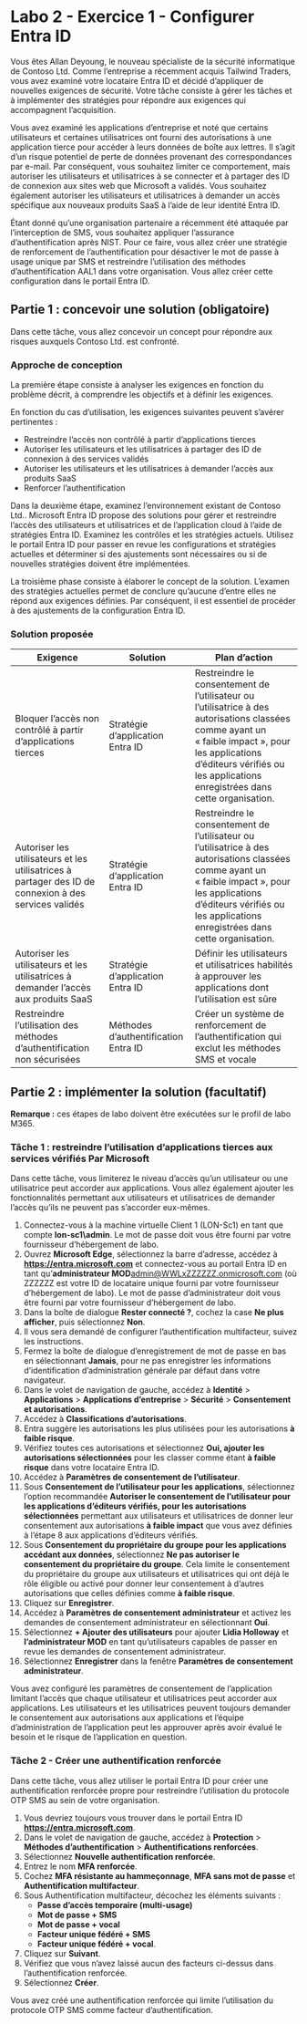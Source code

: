 # Labo 2 - Exercice 1 - Configurer Entra ID

Vous êtes Allan Deyoung, le nouveau spécialiste de la sécurité informatique de Contoso Ltd. Comme l’entreprise a récemment acquis Tailwind Traders, vous avez examiné votre locataire Entra ID et décidé d’appliquer de nouvelles exigences de sécurité. Votre tâche consiste à gérer les tâches et à implémenter des stratégies pour répondre aux exigences qui accompagnent l’acquisition. 

Vous avez examiné les applications d’entreprise et noté que certains utilisateurs et certaines utilisatrices ont fourni des autorisations à une application tierce pour accéder à leurs données de boîte aux lettres. Il s’agit d’un risque potentiel de perte de données provenant des correspondances par e-mail. Par conséquent, vous souhaitez limiter ce comportement, mais autoriser les utilisateurs et utilisatrices à se connecter et à partager des ID de connexion aux sites web que Microsoft a validés. Vous souhaitez également autoriser les utilisateurs et utilisatrices à demander un accès spécifique aux nouveaux produits SaaS à l’aide de leur identité Entra ID. 

Étant donné qu’une organisation partenaire a récemment été attaquée par l’interception de SMS, vous souhaitez appliquer l’assurance d’authentification après NIST. Pour ce faire, vous allez créer une stratégie de renforcement de l’authentification pour désactiver le mot de passe à usage unique par SMS et restreindre l’utilisation des méthodes d’authentification AAL1 dans votre organisation. Vous allez créer cette configuration dans le portail Entra ID.

## Partie 1 : concevoir une solution (obligatoire)

Dans cette tâche, vous allez concevoir un concept pour répondre aux risques auxquels Contoso Ltd. est confronté.

### Approche de conception

La première étape consiste à analyser les exigences en fonction du problème décrit, à comprendre les objectifs et à définir les exigences.

En fonction du cas d’utilisation, les exigences suivantes peuvent s’avérer pertinentes :

- Restreindre l’accès non contrôlé à partir d’applications tierces
- Autoriser les utilisateurs et les utilisatrices à partager des ID de connexion à des services validés
- Autoriser les utilisateurs et les utilisatrices à demander l’accès aux produits SaaS
- Renforcer l’authentification

Dans la deuxième étape, examinez l’environnement existant de Contoso Ltd.. Microsoft Entra ID propose des solutions pour gérer et restreindre l’accès des utilisateurs et utilisatrices et de l’application cloud à l’aide de stratégies Entra ID. Examinez les contrôles et les stratégies actuels. Utilisez le portail Entra ID pour passer en revue les configurations et stratégies actuelles et déterminer si des ajustements sont nécessaires ou si de nouvelles stratégies doivent être implémentées.

La troisième phase consiste à élaborer le concept de la solution. L’examen des stratégies actuelles permet de conclure qu’aucune d’entre elles ne répond aux exigences définies. Par conséquent, il est essentiel de procéder à des ajustements de la configuration Entra ID. 

### Solution proposée

|Exigence|Solution|Plan d’action|
|----|----|----|
|Bloquer l’accès non contrôlé à partir d’applications tierces|Stratégie d’application Entra ID|Restreindre le consentement de l’utilisateur ou l’utilisatrice à des autorisations classées comme ayant un « faible impact », pour les applications d’éditeurs vérifiés ou les applications enregistrées dans cette organisation.|
|Autoriser les utilisateurs et les utilisatrices à partager des ID de connexion à des services validés|Stratégie d’application Entra ID|Restreindre le consentement de l’utilisateur ou l’utilisatrice à des autorisations classées comme ayant un « faible impact », pour les applications d’éditeurs vérifiés ou les applications enregistrées dans cette organisation.|
|Autoriser les utilisateurs et les utilisatrices à demander l’accès aux produits SaaS|Stratégie d’application Entra ID|Définir les utilisateurs et utilisatrices habilités à approuver les applications dont l’utilisation est sûre|
|Restreindre l’utilisation des méthodes d’authentification non sécurisées|Méthodes d’authentification Entra ID|Créer un système de renforcement de l’authentification qui exclut les méthodes SMS et vocale|

## Partie 2 : implémenter la solution (facultatif)

**Remarque :** ces étapes de labo doivent être exécutées sur le profil de labo M365.

### Tâche 1 : restreindre l’utilisation d’applications tierces aux services vérifiés Par Microsoft

Dans cette tâche, vous limiterez le niveau d’accès qu’un utilisateur ou une utilisatrice peut accorder aux applications. Vous allez également ajouter les fonctionnalités permettant aux utilisateurs et utilisatrices de demander l’accès qu’ils ne peuvent pas s’accorder eux-mêmes. 

1. Connectez-vous à la machine virtuelle Client 1 (LON-Sc1) en tant que compte **lon-sc1\admin**. Le mot de passe doit vous être fourni par votre fournisseur d’hébergement de labo.
2. Ouvrez **Microsoft Edge**, sélectionnez la barre d’adresse, accédez à **https://entra.microsoft.com** et connectez-vous au portail Entra ID en tant qu’**administrateur MOD**admin@WWLxZZZZZZ.onmicrosoft.com (où ZZZZZZ est votre ID de locataire unique fourni par votre fournisseur d’hébergement de labo). Le mot de passe d’administrateur doit vous être fourni par votre fournisseur d’hébergement de labo.
3. Dans la boîte de dialogue **Rester connecté ?**, cochez la case **Ne plus afficher**, puis sélectionnez **Non**.
4. Il vous sera demandé de configurer l’authentification multifacteur, suivez les instructions.
5. Fermez la boîte de dialogue d’enregistrement de mot de passe en bas en sélectionnant **Jamais**, pour ne pas enregistrer les informations d’identification d’administration générale par défaut dans votre navigateur.
6. Dans le volet de navigation de gauche, accédez à **Identité** > **Applications** > **Applications d’entreprise** > **Sécurité** > **Consentement et autorisations**.
7. Accédez à **Classifications d’autorisations**.
8. Entra suggère les autorisations les plus utilisées pour les autorisations **à faible risque**.
9. Vérifiez toutes ces autorisations et sélectionnez **Oui, ajouter les autorisations sélectionnées** pour les classer comme étant **à faible risque** dans votre locataire Entra ID.
10. Accédez à **Paramètres de consentement de l’utilisateur**.
11. Sous **Consentement de l’utilisateur pour les applications**, sélectionnez l’option recommandée **Autoriser le consentement de l’utilisateur pour les applications d’éditeurs vérifiés, pour les autorisations sélectionnées** permettant aux utilisateurs et utilisatrices de donner leur consentement aux autorisations **à faible impact** que vous avez définies à l’étape 8 aux applications d’éditeurs vérifiés.
12. Sous **Consentement du propriétaire du groupe pour les applications accédant aux données**, sélectionnez **Ne pas autoriser le consentement du propriétaire du groupe**. Cela limite le consentement du propriétaire du groupe aux utilisateurs et utilisatrices qui ont déjà le rôle éligible ou activé pour donner leur consentement à d’autres autorisations que celles définies comme **à faible risque**.
13. Cliquez sur **Enregistrer**.
14. Accédez à **Paramètres de consentement administrateur** et activez les demandes de consentement administrateur en sélectionnant **Oui**.
15. Sélectionnez **+ Ajouter des utilisateurs** pour ajouter **Lidia Holloway** et **l’administrateur MOD** en tant qu’utilisateurs capables de passer en revue les demandes de consentement administrateur.
16. Sélectionnez **Enregistrer** dans la fenêtre **Paramètres de consentement administrateur**.

Vous avez configuré les paramètres de consentement de l’application limitant l’accès que chaque utilisateur et utilisatrices peut accorder aux applications. Les utilisateurs et les utilisatrices peuvent toujours demander le consentement aux autorisations aux applications et l’équipe d’administration de l’application peut les approuver après avoir évalué le besoin et le risque de l’application en question. 

### Tâche 2 - Créer une authentification renforcée

Dans cette tâche, vous allez utiliser le portail Entra ID pour créer une authentification renforcée propre pour restreindre l’utilisation du protocole OTP SMS au sein de votre organisation. 

1. Vous devriez toujours vous trouver dans le portail Entra ID **https://entra.microsoft.com**.
2. Dans le volet de navigation de gauche, accédez à **Protection** > **Méthodes d’authentification** > **Authentifications renforcées**.
3. Sélectionnez **Nouvelle authentification renforcée**.
4. Entrez le nom **MFA renforcée**.
5. Cochez **MFA résistante au hammeçonnage**, **MFA sans mot de passe** et **Authentification multifacteur**.
6. Sous Authentification multifacteur, décochez les éléments suivants :
   - **Passe d’accès temporaire (multi-usage)**
   - **Mot de passe + SMS**
   - **Mot de passe + vocal**
   - **Facteur unique fédéré + SMS**
   - **Facteur unique fédéré + vocal**.
7. Cliquez sur **Suivant**.
8. Vérifiez que vous n’avez laissé aucun des facteurs ci-dessus dans l’authentification renforcée.
9.  Sélectionnez **Créer**.

Vous avez créé une authentification renforcée qui limite l’utilisation du protocole OTP SMS comme facteur d’authentification.
